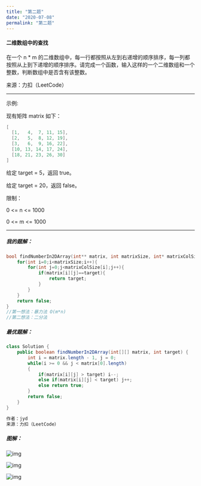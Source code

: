```yaml
---
title: "第二题"
date: "2020-07-08"
permalink: "第二题"
---
```


#### 二维数组中的查找

在一个 n * m 的二维数组中，每一行都按照从左到右递增的顺序排序，每一列都按照从上到下递增的顺序排序。请完成一个函数，输入这样的一个二维数组和一个整数，判断数组中是否含有该整数。

来源：力扣（LeetCode）

<hr>

示例:

现有矩阵 matrix 如下：

```c
[
  [1,   4,  7, 11, 15],
  [2,   5,  8, 12, 19],
  [3,   6,  9, 16, 22],
  [10, 13, 14, 17, 24],
  [18, 21, 23, 26, 30]
]
```


给定 target = 5，返回 true。

给定 target = 20，返回 false。



限制：

0 <= n <= 1000

0 <= m <= 1000

<hr>

<h5>我的题解：</h5>

```c
bool findNumberIn2DArray(int** matrix, int matrixSize, int* matrixColSize, int target){
    for(int i=0;i<matrixSize;i++){
        for(int j=0;j<matrixColSize[i];j++){
            if(matrix[i][j]==target){
                return target;
            }
        }
    }
    return false;
}
//第一想法：暴力法 O(m*n)
//第二想法：二分法
```

<h5>最优题解：</h5>

```java
class Solution {
    public boolean findNumberIn2DArray(int[][] matrix, int target) {
        int i = matrix.length - 1, j = 0;
        while(i >= 0 && j < matrix[0].length)
        {
            if(matrix[i][j] > target) i--;
            else if(matrix[i][j] < target) j++;
            else return true;
        }
        return false;
    }
}

作者：jyd
来源：力扣（LeetCode）
```

<h5>图解：</h5>

![img](https://pic.leetcode-cn.com/443c0751fbc3ee40930f04231dcd03e3462243c6dbd3d77a72714c8273ecbe4a-Picture1.png)

![img](https://pic.leetcode-cn.com/23d65449566ff8f128938b41bb46a636dd417200b8a04ac9677731c475f862e1-Picture2.png)

![img](https://pic.leetcode-cn.com/db41c619cf43ace9482a132d93a8235520aa1fbb6a32c0eb58a8421bdc73fe50-Picture5.png)

